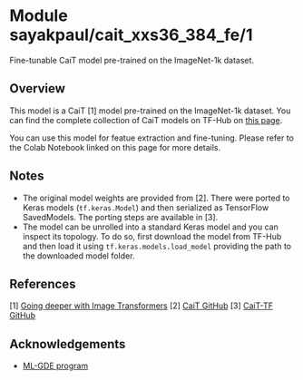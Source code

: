 # Module sayakpaul/cait_xxs36_384_fe/1

Fine-tunable CaiT model pre-trained on the ImageNet-1k dataset.

<!-- asset-path: https://storage.googleapis.com/cait-tf/tars/cait_xxs36_384_fe.tar.gz  -->
<!-- task: image-classification -->
<!-- network-architecture: cait -->
<!-- format: saved_model_2 -->
<!-- fine-tunable: true -->
<!-- license: mit -->
<!-- colab: https://colab.research.google.com/github/sayakpaul/cait-tf/blob/main/notebooks/finetune.ipynb -->

## Overview

This model is a CaiT [1] model pre-trained on the ImageNet-1k dataset. You can find the complete
collection of CaiT models on TF-Hub on [this page](https://tfhub.dev/sayakpaul/collections/cait/1).

You can use this model for featue extraction and fine-tuning. Please refer to
the Colab Notebook linked on this page for more details.

## Notes

* The original model weights are provided from [2]. There were ported to Keras models
(`tf.keras.Model`) and then serialized as TensorFlow SavedModels. The porting
steps are available in [3].
* The model can be unrolled into a standard Keras model and you can inspect its topology.
To do so, first download the model from TF-Hub and then load it using `tf.keras.models.load_model`
providing the path to the downloaded model folder.

## References

[1] [Going deeper with Image Transformers](https://arxiv.org/abs/2103.17239)
[2] [CaiT GitHub](https://github.com/facebookresearch/deit)
[3] [CaiT-TF GitHub](https://github.com/sayakpaul/cait-tf)

## Acknowledgements

* [ML-GDE program](https://developers.google.com/programs/experts/)

